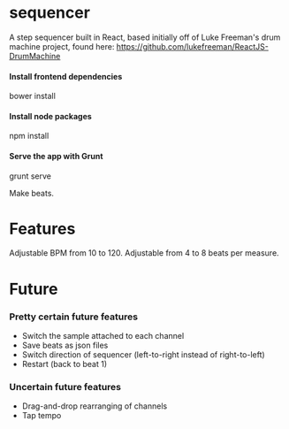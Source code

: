 # sequencer
A step sequencer built in React, based initially off of Luke Freeman's drum machine project, found here: https://github.com/lukefreeman/ReactJS-DrumMachine

#### Install frontend dependencies
bower install

#### Install node packages
npm install

#### Serve the app with Grunt
grunt serve

Make beats.

# Features

Adjustable BPM from 10 to 120. Adjustable from 4 to 8 beats per measure.

# Future

### Pretty certain future features
- Switch the sample attached to each channel
- Save beats as json files
- Switch direction of sequencer (left-to-right instead of right-to-left)
- Restart (back to beat 1)

### Uncertain future features
- Drag-and-drop rearranging of channels
- Tap tempo
